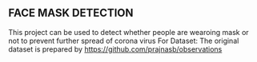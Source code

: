 FACE MASK DETECTION
----------------------------------
This project can be used to detect whether people are wearoing mask or not to prevent further spread of corona virus
For Dataset:
The original dataset is prepared by https://github.com/prajnasb/observations
